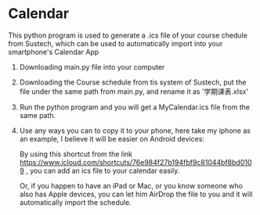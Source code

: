 # Calendar
This python program is used to generate a .ics file of your course chedule from Sustech, which can be used to automatically import into your smartphone's Calendar App

1. Downloading main.py file into your computer

2. Downloading the Course schedule from tis system of Sustech, put the file under the same path from main.py, and rename it as '学期课表.xlsx'

3. Run the python program and you will get a MyCalendar.ics file from the same path. 

4. Use any ways you can to copy it to your phone, here take my iphone as an example, I believe it will be easier on Android devices:

    By using this shortcut from the link https://www.icloud.com/shortcuts/76e984f27b194fbf9c81044bf8bd0109 , you can add an ics file to your calendar easily. 

    Or, if you happen to have an iPad or Mac, or you know someone who also has Apple devices, you can let him AirDrop the file to you and it will automatically import the schedule. 

